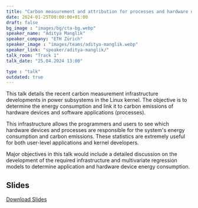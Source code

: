 ```yaml
---
title: "Carbon measurement and attribution for processes and hardware devices in the Linux kernel 🇬🇧"
date: 2024-01-25T00:00:00+01:00
draft: false
bg_image : "images/bg/cta-bg.webp"
speaker_name: "Aditya Manglik"
speaker_company: "ETH Zürich"
speaker_image : "images/teams/aditya-manglik.webp"
speaker_link: "speaker/aditya-manglik/"
talk_room: "Track 1"
talk_date: "25.04.2024 13:00"

type : "talk"
outdated: true
---
```


This talk details the recent carbon measurement infrastructure developments in power subsystems in the Linux kernel. The objective is to determine the energy consumption and link it to carbon emissions of hardware devices and software applications (processes). 

This infrastructure allows the programmers and users to see which hardware devices and processes are responsible for the system's energy consumption and carbon emissions. These statistics are extremely useful for both user-level applications and kernel developers.

Major objectives in this talk would include a detailed discussion on the development of the required infrastructure and multivariate regression models to determine application and hardware device energy consumption. 

## Slides

[<i class='tf-ion-android-download'></i> Download Slides](/files/slides/Aditya_Eco_Compute_Munich_2024.pdf)